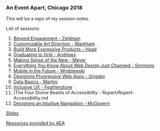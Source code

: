 ### An Event Apart, Chicago 2018

This will be a repo of my session notes.

List of sessions:

1. [Beyond Engagement - Zeldman](/Zeldman-BeyondEngagement.md)
1. [Customizable Art Direction - Markham](/Markham-ArtDirection.md)
1. [Build More Expressive Products - Head](/Markham-ArtDirection.md)
1. [Graduating to Grid - Andrews](/Andrews-GraduatingToGrid.md)
1. [Making Sense of the New - Meyer](/Meyer-NewCSS.md)
1. [Everything You Know About Web Design Just Changed - Simmons](/Simmons-WebDesignJustChanged.md)
1. [Mobile in the Future - Wroblewski](/Wroblewski-Mobile.md)
1. [Designing Progressive Web Apps - Grigsby](/Grigsby-ProgressiveWebApps.md) 
1. [Data Basics - Martini](/Martini-DataBasics.md)
1. [Inclusive UX - Featherstone](/Featherstone-InclusiveUX.md)
1. [The Four Divine Beasts of Accessibility - Rupert/Rupert-Accessibility.md
1. [Designing an Intuitive Navigation - McGovern](/McGovern-InuitiveNavigation.md)

[Slides](http://slides.aneventapart.com/chicago-2018/)

[Resources provided by AEA](https://aneventapart.com/news/post/resources-from-chicago-2018)
